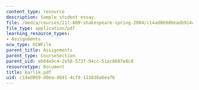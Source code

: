 ```yaml
---
content_type: resource
description: Sample student essay.
file: /media/courses/21l-009-shakespeare-spring-2004/c14ad869d0eadb914cf9113836a6eafb_karlik.pdf
file_type: application/pdf
learning_resource_types:
- Assignments
ocw_type: OCWFile
parent_title: Assignments
parent_type: CourseSection
parent_uid: eb04e9c4-2e58-5737-94cc-51ac8607e8c8
resourcetype: Document
title: karlik.pdf
uid: c14ad869-d0ea-db91-4cf9-113836a6eafb
---
```


